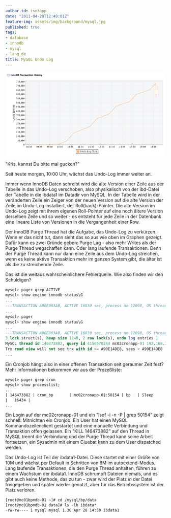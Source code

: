 ```yaml
---
author-id: isotopp
date: "2011-04-28T12:40:01Z"
feature-img: assets/img/background/mysql.jpg
published: true
tags:
- database
- innodb
- mysql
- lang_de
title: MySQL Undo Log
---
```

![](/uploads/undo_log_stats.png)

"Kris, kannst Du bitte mal gucken?"

Seit heute morgen, 10:00 Uhr, wächst das Undo-Log immer weiter an.

Immer wenn InnoDB Daten schreibt wird die alte Version einer Zeile aus der
Tabelle in das Undo-Log verschoben, also physikalisch von der ibd-Datei der
Tabelle in die ibdata1 im Datadir von MySQL. In der Tabelle wird in der
veränderten Zeile ein Zeiger von der neuen Version auf die alte Version der
Zeile im Undo-Log installiert, der Roll(back)-Pointer. Die alte Version im
Undo-Log zeigt mit ihrem eigenen Roll-Pointer auf eine noch ältere Version
derselben Zeile und so weiter - es entsteht für jede Zeile in der Datenbank
eine lineare Liste von Versionen in die Vergangenheit einer Row.

Der InnoDB Purge Thread hat die Aufgabe, das Undo-Log zu verkürzen. Wenn er
das nicht tut, dann sieht das so aus wie oben im Graphen gezeigt. Dafür kann
es zwei Gründe geben: Purge Lag - also mehr Writes als der Purge Thread
wegschaffen kann. Oder lang laufende Transaktionen. Denn der Purge Thread
kann nur dann eine Zeile aus dem Undo-Log streichen, wenn es keine aktive
Transaktion mehr im ganzen System gibt, die älter ist als die zu streichende
Zeile.

Das ist die weitaus wahrscheinlichere Fehlerquelle. Wie also finden wir den
Schuldigen?


```sql
mysql> pager grep ACTIVE
mysql> show engine innodb status\G
...
---TRANSACTION A90E003AB, ACTIVE 16830 sec, process no 12098, OS thread id 1749563712
...
mysql> pager
mysql> show engine innodb status\G
...
---TRANSACTION A90E003AB, ACTIVE 16830 sec, process no 12098, OS thread id 1749563712
3 lock struct(s), heap size 1248, 2 row lock(s), undo log entries 1
MySQL thread id 146473882, query id 4156570244 mc02cronapp-01 192.168.1.10 cron_bp
Trx read view will not see trx with id >= A90E14DE8, sees < A90E14DE8
...
```

Ein Cronjob hängt also in einer offenen Transaktion seit geraumer Zeit fest?
Mehr Informationen bekommen wir aus der Prozeßliste:

```console
mysql> pager grep cron
mysql> show processlist;
...
| 146473882 | cron_bp       | mc02cronapp-01:50154 | bp   | Sleep       |   16434 |
...
```

Ein Login auf der mc02cronapp-01 und ein "lsof -i -n -P | grep 50154" zeigt
schnell: Mitnichten ein Cronjob. Ein User hat einen MySQL
Kommandozeilenclient gestartet und eine manuelle Verbindung und Transaktion
offen gelassen. Ein "KILL 146473882" auf den Thread in MySQL trennt die
Verbindung und der Purge Thread kann seine Arbeit fortsetzen, ein Sysadmin
mit einem Cluebat kann zu dem User dispatched werden.

Das Undo-Log ist Teil der ibdata1-Datei. Diese startet mit einer Größe von
10M und wächst per Default in Schritten von 8M im autoextend-Modus. Lang
laufende Transaktionen, die den Purge Thread anhalten, führen zu einem
Wachstum der ibdata1. InnoDB schrumpft Dateien niemals, und es gibt auch
keine Methode, das zu tun - zwar wird der Platz _in_ der Datei
freigegeben und später wieder genutzt, aber für das Betriebssystem ist der
Platz verloren.

```console
[root@mc01bpmdb-01 ~]# cd /mysql/bp/data
[root@mc01bpmdb-01 data]# ls -lh ibdata*
-rw-rw---- 1 mysql mysql 1.3G Apr 28 14:50 ibdata1
```

